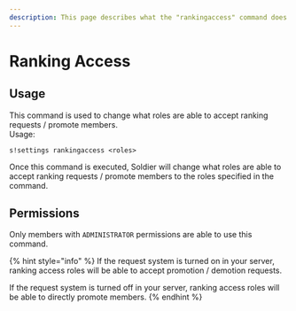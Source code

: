 ```yaml
---
description: This page describes what the "rankingaccess" command does.
---
```


# Ranking Access

## Usage

This command is used to change what roles are able to accept ranking requests / promote members.  
Usage:

```text
s!settings rankingaccess <roles>
```

Once this command is executed, Soldier will change what roles are able to accept ranking requests / promote members to the roles specified in the command.

## Permissions

Only members with `ADMINISTRATOR` permissions are able to use this command.

{% hint style="info" %}
If the request system is turned on in your server, ranking access roles will be able to accept promotion / demotion requests.

If the request system is turned off in your server, ranking access roles will be able to directly promote members.
{% endhint %}

